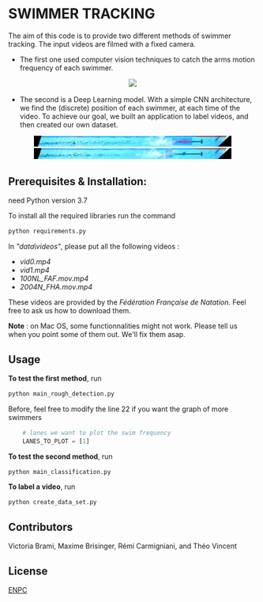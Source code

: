 # SWIMMER TRACKING

The aim of this code is to provide two different methods of swimmer tracking. The input videos are filmed with a fixed camera.

- The first one used computer vision techniques to catch the arms motion frequency of each swimmer.

<DIV ALIGN="CENTER">
<td><img width="400px" src="output/gif/first_method_detection.gif"></td>
</DIV>

- The second is a Deep Learning model. With a simple CNN architecture, we find the (discrete) position of each swimmer, at each time of the video. 
To achieve our goal, we built an application to label videos, and then created our own dataset.

<DIV ALIGN="CENTER">
<td><img width="400px" src="output/gif/second_method_detection_10_classes.gif"></td>
<td><img width="400px" src="output/gif/second_method_detection_30_classes.gif"></td>
</DIV>




## Prerequisites & Installation:

need Python version 3.7

To install all the required libraries run the command 
				

```bash
python requirements.py
```

In *"data\videos\"*, please put all the following videos :
- *vid0.mp4*
- *vid1.mp4*
- *100NL_FAF.mov.mp4*
- *2004N_FHA.mov.mp4*

These videos are provided by the *Fédération Française de Natation*. Feel free to ask us how to download them.

**Note** : on Mac OS, some functionnalities might not work. Please tell us when you point some of them out. We'll fix them asap.
## Usage

**To test the first method**, run
```bash
python main_rough_detection.py
```
Before, feel free to modify the line 22 if you want the graph of more swimmers
```python
    # lanes we want to plot the swim frequency
    LANES_TO_PLOT = [1]
```

**To test the second method**, run
```bash
python main_classification.py
```

**To label a video**, run
```bash
python create_data_set.py
```
## Contributors
Victoria Brami, Maxime Brisinger, Rémi Carmigniani, and Théo Vincent 



## License
[ENPC](https://www.ecoledesponts.fr/)
